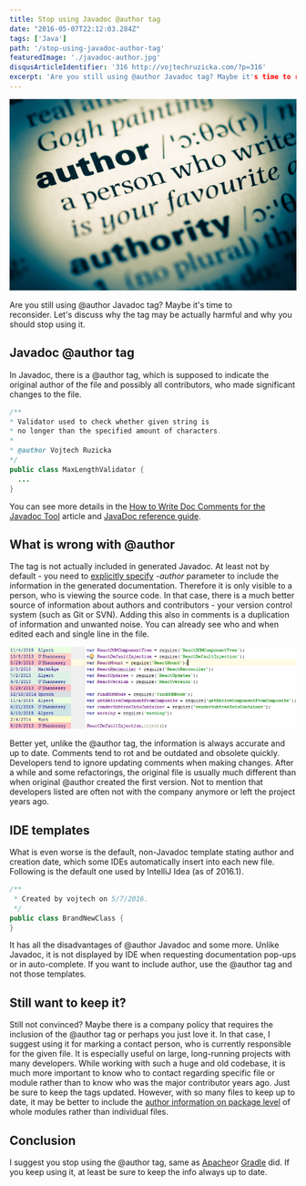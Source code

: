 ```yaml
---
title: Stop using Javadoc @author tag
date: "2016-05-07T22:12:03.284Z"
tags: ['Java']
path: '/stop-using-javadoc-author-tag'
featuredImage: './javadoc-author.jpg'
disqusArticleIdentifier: '316 http://vojtechruzicka.com/?p=316'
excerpt: 'Are you still using @author Javadoc tag? Maybe it's time to reconsider. Let's discuss why the tag may be actually harmful and why you should stop using it.'
---
```

![javadoc author tag](./javadoc-author.jpg)

Are you still using @author Javadoc tag? Maybe it's time to reconsider. Let's discuss why the tag may be actually harmful and why you should stop using it.

Javadoc @author tag
-------------------

In Javadoc, there is a @author tag, which is supposed to indicate the original author of the file and possibly all contributors, who made significant changes to the file.

```java
/**
* Validator used to check whether given string is
* no longer than the specified amount of characters.
*
* @author Vojtech Ruzicka
*/
public class MaxLengthValidator {
  ...
}
```

You can see more details in the [How to Write Doc Comments for the Javadoc Tool](http://www.oracle.com/technetwork/java/javase/documentation/index-137868.html#@author) article and [JavaDoc reference guide](http://docs.oracle.com/javase/7/docs/technotes/tools/windows/javadoc.html#author).

What is wrong with @author
--------------------------

The tag is not actually included in generated Javadoc. At least not by default - you need to [explicitly specify](https://docs.oracle.com/javase/7/docs/technotes/tools/windows/javadoc.html#author) *-author* parameter to include the information in the generated documentation. Therefore it is only visible to a person, who is viewing the source code. In that case, there is a much better source of information about authors and contributors - your version control system (such as Git or SVN). Adding this also in comments is a duplication of information and unwanted noise. You can already see who and when edited each and single line in the file.

![Authors and time of changes as shown in IntelliJ Idea 2016.1](./annotate.png)

Better yet, unlike the @author tag, the information is always accurate and up to date. Comments tend to rot and be outdated and obsolete quickly. Developers tend to ignore updating comments when making changes. After a while and some refactorings, the original file is usually much different than when original @author created the first version. Not to mention that developers listed are often not with the company anymore or left the project years ago.

IDE templates
-------------

What is even worse is the default, non-Javadoc template stating author and creation date, which some IDEs automatically insert into each new file. Following is the default one used by IntelliJ Idea (as of 2016.1).

```java
/**
 * Created by vojtech on 5/7/2016.
 */
public class BrandNewClass {
}
```

It has all the disadvantages of @author Javadoc and some more. Unlike Javadoc, it is not displayed by IDE when requesting documentation pop-ups or in auto-complete. If you want to include author, use the @author tag and not those templates.

Still want to keep it?
----------------------

Still not convinced? Maybe there is a company policy that requires the inclusion of the @author tag or perhaps you just love it. In that case, I suggest using it for marking a contact person, who is currently responsible for the given file. It is especially useful on large, long-running projects with many developers. While working with such a huge and old codebase, it is much more important to know who to contact regarding specific file or module rather than to know who was the major contributor years ago. Just be sure to keep the tags updated. However, with so many files to keep up to date, it may be better to include the [author information on package level](http://bit.ly/1s9pTQG) of whole modules rather than individual files.

Conclusion
----------

I suggest you stop using the @author tag, same as [Apache](http://www.theinquirer.net/inquirer/news/1037207/apache-enforces-the-removal-of-author-tags)or [Gradle](https://github.com/gradle/gradle/commit/a1b9612fa06f90f20b115cede557e22287501034) did. If you keep using it, at least be sure to keep the info always up to date.
